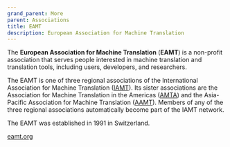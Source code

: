 ```yaml
---
grand_parent: More
parent: Associations
title: EAMT
description: European Association for Machine Translation
---
```


The **European Association for Machine Translation** (**EAMT**) is a non-profit association that serves people interested in machine translation and translation tools, including users, developers, and researchers.

The EAMT is one of three regional associations of the International Association for Machine Translation \([IAMT](iamt.md)\). Its sister associations are the Association for Machine Translation in the Americas \([AMTA](amta.md)\) and the Asia-Pacific Association for Machine Translation \([AAMT](aamt.md)\). Members of any of the three regional associations automatically become part of the IAMT network.

The EAMT was established in 1991 in Switzerland.

[eamt.org](https://eamt.org/)
